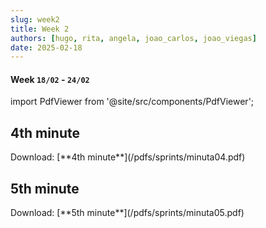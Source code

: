 ```yaml
---
slug: week2
title: Week 2
authors: [hugo, rita, angela, joao_carlos, joao_viegas]
date: 2025-02-18
---
```

#### Week `18/02` - `24/02`

import PdfViewer from '@site/src/components/PdfViewer';

## 4th minute
<PdfViewer src="/Documentation/pdfs/sprints/minuta04.pdf" />
Download: [**4th minute**](/pdfs/sprints/minuta04.pdf)

## 5th minute
<PdfViewer src="/Documentation/pdfs/sprints/minuta05.pdf" />
Download: [**5th minute**](/pdfs/sprints/minuta05.pdf)